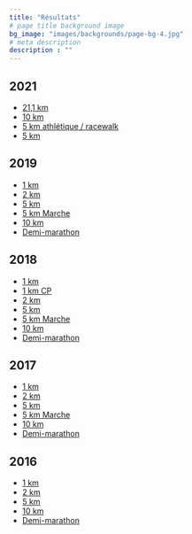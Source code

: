 ```yaml
---
title: "Résultats"
# page title background image
bg_image: "images/backgrounds/page-bg-4.jpg"
# meta description
description : ""
---
```


## 2021

- [21,1 km](https://www.sportstats.ca/display-results.xhtml?raceid=113548)
- [10 km](https://www.sportstats.ca/display-results.xhtml?raceid=113549)
- [5 km athlétique / racewalk](https://www.sportstats.ca/display-results.xhtml?raceid=113551)
- [5 km](https://www.sportstats.ca/display-results.xhtml?raceid=113550)

<h2>2019</h2>

<ul class="results">
    <li><a href="https://www.sportstats.ca/display-results.xhtml?raceid=105456" target="_blank">1&nbsp;km</a></li>
    <li><a href="https://www.sportstats.ca/display-results.xhtml?raceid=105455" target="_blank">2&nbsp;km</a></li>
    <li><a href="https://www.sportstats.ca/display-results.xhtml?raceid=105454" target="_blank">5&nbsp;km</a></li>
    <li><a href="https://www.sportstats.ca/display-results.xhtml?raceid=105457" target="_blank">5&nbsp;km Marche</a></li>
    <li><a href="https://www.sportstats.ca/display-results.xhtml?raceid=105453" target="_blank">10&nbsp;km</a></li>
    <li><a href="https://www.sportstats.ca/display-results.xhtml?raceid=105452" target="_blank">Demi-marathon</a></li>
</ul>

<h2>2018</h2>

<ul class="results">
    <li><a href="https://www.sportstats.ca/display-results.xhtml?raceid=94627" target="_blank">1&nbsp;km</a></li>
    <li><a href=" https://www.sportstats.ca/display-results.xhtml?raceid=97990" target="_blank">1&nbsp;km CP</a></li>
    <li><a href="https://www.sportstats.ca/display-results.xhtml?raceid=94626" target="_blank">2&nbsp;km</a></li>
    <li><a href="https://www.sportstats.ca/display-results.xhtml?raceid=94625" target="_blank">5&nbsp;km</a></li>
    <li><a href="https://www.sportstats.ca/display-results.xhtml?raceid=94628" target="_blank">5&nbsp;km Marche</a></li>
    <li><a href="https://www.sportstats.ca/display-results.xhtml?raceid=94624" target="_blank">10&nbsp;km</a></li>
    <li><a href="https://www.sportstats.ca/display-results.xhtml?raceid=94623" target="_blank">Demi-marathon</a></li>
</ul>

<h2>2017</h2>

<ul class="results">
    <li><a href="https://www.sportstats.ca/display-results.xhtml?raceid=42173" target="_blank">1&nbsp;km</a></li>
    <li><a href="https://www.sportstats.ca/display-results.xhtml?raceid=42172" target="_blank">2&nbsp;km</a></li>
    <li><a href="https://www.sportstats.ca/display-results.xhtml?raceid=42171" target="_blank">5&nbsp;km</a></li>
    <li><a href="https://www.sportstats.ca/display-results.xhtml?raceid=47303" target="_blank">5&nbsp;km Marche</a></li>
    <li><a href="https://www.sportstats.ca/display-results.xhtml?raceid=42170" target="_blank">10&nbsp;km</a></li>
    <li><a href="https://www.sportstats.ca/display-results.xhtml?raceid=42169" target="_blank">Demi-marathon</a></li>
</ul>

<h2>2016</h2>

<ul class="results">
    <li><a href="https://www.sportstats.ca/display-results.xhtml?raceid=41308" target="_blank">1&nbsp;km</a></li>
    <li><a href="https://www.sportstats.ca/display-results.xhtml?raceid=41306" target="_blank">2&nbsp;km</a></li>
    <li><a href="https://www.sportstats.ca/display-results.xhtml?raceid=41305" target="_blank">5&nbsp;km</a></li>
    <li><a href="https://www.sportstats.ca/display-results.xhtml?raceid=41304" target="_blank">10&nbsp;km</a></li>
    <li><a href="https://www.sportstats.ca/display-results.xhtml?raceid=31074" target="_blank">Demi-marathon</a></li>
</ul>

